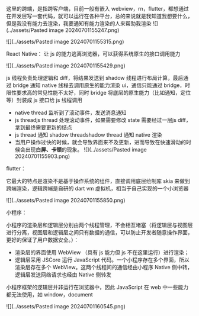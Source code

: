 这里的跨端，是指跨客户端，目前一般有嵌入 webview，rn，flutter，都想通过在开发层写一套代码，就可以运行在各种平台，总的来说就是我知道我想要什么，但是我没有能力去渲染，我要通知有能力渲染的人来帮助我渲染
![](../assets/Pasted image 20240701155247.png)

![](../assets/Pasted image 20240701155315.png)

React Native：
让 js 的能力逃离浏览器，可以获得系统原生的接口调用能力

![](../assets/Pasted image 20240701155429.png)

js 线程负责处理逻辑和 diff，将结果发送到 shadow 线程进行布局计算，最后通过 bridge 通知 native 线程去调用原生的能力渲染 ui，通信只能通过 bridge，时限性要求高的常见性能不太好，同时 bridge 将底层的原生能力（比如通知，定位等）封装成 js 接口给 js 线程调用

- native thread 监听到了滚动事件，发送消息通知
- js threadjs thread 处理滚动事件，如果需要修改 state 需要经过一层js diff，拿到最终需要更新的结点
- js thread 通知 shadow threadshadow thread 通知 native 渲染
- 当用户操作过快的时候，就会导致界面来不及更新，进而导致在快速滑动的时候会出现**白屏、卡顿**的现象。
![](../assets/Pasted image 20240701155903.png)

flutter：

它最大的特点是渲染不是基于操作系统的组件，直接调用底层绘制库 skia 来做到跨端渲染，逻辑跨端是自研的 dart vm 虚拟机，相当于自己实现的一个小浏览器

![](../assets/Pasted image 20240701155850.png)

小程序：

小程序的渲染层和逻辑层分别由两个线程管理，不会相互堵塞（将逻辑层与视图层进行分离，视图层和逻辑层之间只有数据的通信，可以防止开发者随意操作界面，更好的保证了用户数据安全。）：

- 渲染层的界面使用 WebView （具有 js 能力但 js 不在这里运行）进行渲染；
- 逻辑层采用 JSCore 运行 JavaScript 代码。一个小程序存在多个界面，所以渲染层存在多个 WebView。这两个线程间的通信经由小程序 Native 侧中转，逻辑层发送网络请求也经由 Native 侧转发

小程序框架的逻辑层并非运行在浏览器中，因此 JavaScript 在 web 中一些能力都无法使用，如 window，document


![](../assets/Pasted image 20240701160545.png)


